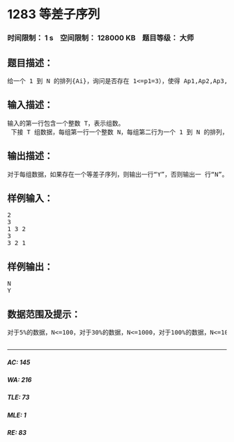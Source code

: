 # 1283 等差子序列   
### 时间限制： 1 s&nbsp;&nbsp;&nbsp;&nbsp;空间限制： 128000 KB&nbsp;&nbsp;&nbsp;&nbsp;题目等级： 大师  
## 题目描述：  

<pre>
给一个 1 到 N 的排列{Ai}，询问是否存在 1<=p1<p2<p3<p4<p5<…<pLen<=N（Len>=3），使得 Ap1,Ap2,Ap3,…ApLen 是一个等差序列。
</pre>
  
  
## 输入描述：  

<pre>
输入的第一行包含一个整数 T，表示组数。
 下接 T 组数据，每组第一行一个整数 N，每组第二行为一个 1 到 N 的排列， 数字两两之间用空格隔开。
</pre>
  
  
## 输出描述：  

<pre>
对于每组数据，如果存在一个等差子序列，则输出一行“Y”，否则输出一 行“N”。
</pre>
  
  
## 样例输入：  

<pre>
2
3
1 3 2
3
3 2 1
</pre>
  
  
## 样例输出：  

<pre>
N
Y
</pre>
  
  
## 数据范围及提示：  

<pre>
对于5%的数据，N<=100，对于30%的数据，N<=1000，对于100%的数据，N<=10000，T<=7  

</pre>
  
  
***  

##### AC: 145  
##### WA: 216  
##### TLE: 73  
##### MLE: 1  
##### RE: 83  
